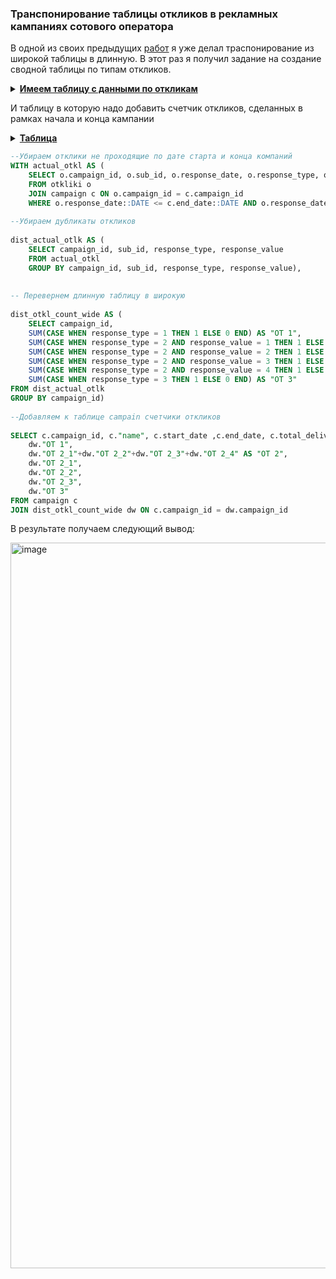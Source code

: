 ### Транспонирование таблицы откликов в рекламных кампаниях сотового оператора
В одной из своих предыдущих [работ](https://github.com/SemyonSQL/Power-BI-Tableau/blob/main/%D0%9D%D0%BE%D1%80%D0%BC%D0%B0%D0%BB%D0%B8%D0%B7%D0%B0%D1%86%D0%B8%D1%8F%20%2B%20%D0%B2%D0%B8%D0%B7%D1%83%D0%B0%D0%BB%D0%B8%D0%B7%D0%B0%D1%86%D0%B8%D1%8F.md) я уже делал траспонирование из широкой таблицы в длинную.
В этот раз я получил задание на создание сводной таблицы по типам откликов.


<details><summary><b><u> Имеем таблицу с данными по откликам </u></b></summary>
<p>
 
Campaign ID	- id кампании  
SUB id - id абонента  
Response_date - дата отклика  
Response_type - тип отклика  
Response_value - значение отклика  

|`Campaign ID` | `SUB id`  | `Response_date` | `Response_type` |`Response_value`|
| --- | --- |--- |--- |--- |
dd1243 | 1122 | 6/3/22	|1 | 0 | 
rv2234 | 8900	| 6/5/22	|1 | 0 |
nm6723 | 1290	| 6/17/22	|1 | 0 |
nm6724 | 1900 | 6/19/22 |1 |0 |
dd1243 |	1122|	6/3/22	|1	|0|
dd1243	|1122|	6/3/22|	2|	1|
rv2234	|8900	|6/5/22	|2	|2|
dd1243	|1122|	6/3/22	|2	|3|
...| ...	|...|...|...|
    
</p>
</details>

И таблицу в которую надо добавить счетчик откликов, сделанных в рамках начала и конца кампании

<details><summary><b><u> Таблица </u></b></summary>
<p>

Campaign ID - id кампании  
NAME - Название кампании  
Start_date - дата старта кампании  
End_date - дата окончания кампании   

|Campaign ID| NAME| Start_date| End_date |
| ----- | ----- | ----- |----- |
|dd1243|	Яндекс|6/1/22	|6/30/22 |
|rv2234|	Okko  |6/1/22	|6/30/22 |
|nm6723|	START	|6/14/22|6/21/22 |
|nm6724|	START	|6/15/22|6/22/22 |
</p>
</details>

```SQL 
--Убираем отклики не проходящие по дате старта и конца компаний 
WITH actual_otkl AS (
    SELECT o.campaign_id, o.sub_id, o.response_date, o.response_type, o.response_value 
    FROM otkliki o 
    JOIN campaign c ON o.campaign_id = c.campaign_id 
    WHERE o.response_date::DATE <= c.end_date::DATE AND o.response_date::DATE >= c.start_date::DATE),
 
--Убираем дубликаты откликов
    
dist_actual_otlk AS (
    SELECT campaign_id, sub_id, response_type, response_value
    FROM actual_otkl
    GROUP BY campaign_id, sub_id, response_type, response_value),
    
    
-- Перевернем длинную таблицу в широкую
    
dist_otkl_count_wide AS (
    SELECT campaign_id,
    SUM(CASE WHEN response_type = 1 THEN 1 ELSE 0 END) AS "OT 1",
    SUM(CASE WHEN response_type = 2 AND response_value = 1 THEN 1 ELSE 0 END) AS "OT 2_1",
    SUM(CASE WHEN response_type = 2 AND response_value = 2 THEN 1 ELSE 0 END) AS "OT 2_2",
    SUM(CASE WHEN response_type = 2 AND response_value = 3 THEN 1 ELSE 0 END) AS "OT 2_3",
    SUM(CASE WHEN response_type = 2 AND response_value = 4 THEN 1 ELSE 0 END) AS "OT 2_4",
    SUM(CASE WHEN response_type = 3 THEN 1 ELSE 0 END) AS "OT 3"
FROM dist_actual_otlk
GROUP BY campaign_id)
    
--Добавляем к таблице campain счетчики откликов
    
SELECT c.campaign_id, c."name", c.start_date ,c.end_date, c.total_delivered,
    dw."OT 1",
    dw."OT 2_1"+dw."OT 2_2"+dw."OT 2_3"+dw."OT 2_4" AS "OT 2",
    dw."OT 2_1",
    dw."OT 2_2",
    dw."OT 2_3",
    dw."OT 3"
FROM campaign c 
JOIN dist_otkl_count_wide dw ON c.campaign_id = dw.campaign_id
```

В результате получаем следующий вывод:

<img width="1161" alt="image" src="https://user-images.githubusercontent.com/107502986/201841035-f06b5a4c-0526-4474-abea-b17283bd4b55.png">





